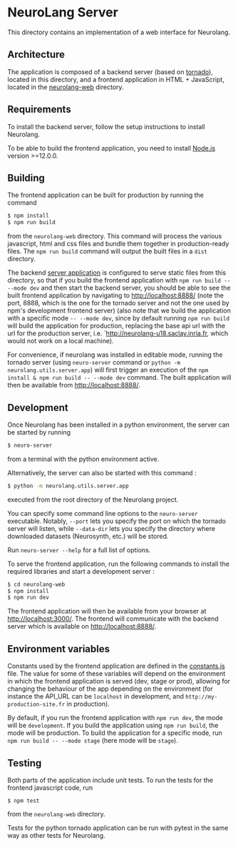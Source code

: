 # NeuroLang Server

This directory contains an implementation of a web interface for Neurolang.

## Architecture

The application is composed of a backend server (based on [tornado](https://www.tornadoweb.org/en/stable/)), located in this directory, and a frontend application in HTML + JavaScript, located in the [neurolang-web](neurolang-web) directory.

## Requirements

To install the backend server, follow the setup instructions to install Neurolang.

To be able to build the frontend application, you need to install [Node.js](https://nodejs.org/en/) version >=12.0.0.

## Building

The frontend application can be built for production by running the command

```bash
$ npm install
$ npm run build
```

from the `neurolang-web` directory. This command will process the various javascript, html and css files and bundle them together in production-ready files. The `npm run build` command will output the built files in a `dist` directory.

The backend [server application](app.py) is configured to serve static files from this directory, so that if you build the frontend application with `npm run build -- --mode dev` and then start the backend server, you should be able to see the built frontend application by navigating to [http://localhost:8888/](http://localhost:8888/) (note the port, 8888, which is the one for the tornado server and not the one used by npm's development frontend server) (also note that we build the application with a specific mode `-- --mode dev`, since by default running `npm run build` will build the application for production, replacing the base api url with the url for the production server, i.e. `http://neurolang-u18.saclay.inria.fr, which would not work on a local machine).

For convenience, if neurolang was installed in editable mode, running the tornado server (using `neuro-server` command or `python -m neurolang.utils.server.app`) will first trigger an execution of the `npm install & npm run build -- --mode dev` command. The built application will then be available from [http://localhost:8888/](http://localhost:8888/).

## Development

Once Neurolang has been installed in a python environment, the server can be started by running
```bash
$ neuro-server
```
from a terminal with the python environment active.

Alternatively, the server can also be started with this command :
```bash
$ python -m neurolang.utils.server.app
```
executed from the root directory of the Neurolang project.

You can specify some command line options to the `neuro-server` executable. Notably, `--port` lets you specify the port on which the tornado server will listen, while `--data-dir` lets you specify the directory where downloaded datasets (Neurosynth, etc.) will be stored.

Run `neuro-server --help` for a full list of options.

To serve the frontend application, run the following commands to install the required libraries and start a development server :

```bash
$ cd neurolang-web
$ npm install
$ npm run dev
```

The frontend application will then be available from your browser at [http://localhost:3000/](http://localhost:3000/). The frontend will communicate with the backend server which is available on [http://localhost:8888/](http://localhost:8888/).

## Environment variables

Constants used by the frontend application are defined in the [constants.js](neurolang-web/constants.js) file. The value for some of these variables will depend on the environment in which the frontend application is served (dev, stage or prod), allowing for changing the behaviour of the app depending on the environment (for instance the API_URL can be `localhost` in development, and `http://my-production-site.fr` in production).

By default, if you run the frontend application with `npm run dev`, the mode will be `development`. If you build the application using `npm run build`, the mode will be production. To build the application for a specific mode, run `npm run build -- --mode stage` (here mode will be `stage`).

## Testing

Both parts of the application include unit tests. To run the tests for the frontend javascript code, run

```
$ npm test
```

from the `neurolang-web` directory.

Tests for the python tornado application can be run with pytest in the same way as other tests for Neurolang.
